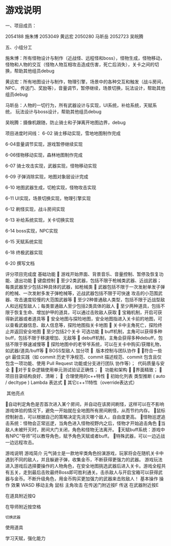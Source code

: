 # 游戏说明

一、项目成员：

2054188 施朱博 
2053049 黄远宏
2050280 马昕岳
2052723 吴皖腾

五、小组分工

施朱博：所有怪物设计与制作（近战怪、远程怪和boss），怪物生成，怪物移动，怪物和人物的交互（怪物人物互相攻击造成伤害，死亡后消失），关卡之间的切换，帮助其他组员debug

黄远宏：所有地图设计与制作，物理引擎，场景中的各种交互和触发（战斗房间，NPC， 传送门、奖励等），音量调节，暂停继续，场景切换，玩法设计，帮助其他组员debug  	

马昕岳：人物的一切行为，所有武器设计与实现，UI系统，补给系统，天赋系统， 玩法设计与boss设计，帮助其他组员debug
 
吴皖腾：摄像机跟随，防止骑士和子弹离开地图边界，debug


项目进度时间线：
6-02 骑士移动实现，雪地地图制作完成

6-04音量调节实现，游戏暂停继续实现

6-06怪物移动实现，森林地图制作完成

6-07 骑士攻击实现，武器实现，怪物移动实现

6-09 子弹消除实现，地图对象层设计完成

6-10 地图武器生成，切枪实现，怪物攻击实现

6-11 UI实现，场景切换实现，物理引擎实现

6-12 刷怪实现，战斗房间实现

6-13 补给系统实现，关卡切换实现

6-14 boss实现，NPC实现

6-15 天赋系统实现

6-18 终极武器实现

6-20 撰写文档


评分项目完成度
基础功能
 游戏开始界⾯、背景⾳乐、⾳量控制、暂停及恢复功能、退出功能
 键盘控制
 ⾄少2类武器，包括不限于枪械类武器、近战武器；每类武器⾄少包括2种具体的武器，如枪械类
 武器包括不限于⼀次发射单发⼦弹的枪械、⼀次发射多发⼦弹枪械等，近战武器包括不限于可快速 攻击的⼩范围武器、攻击速度较慢的⼤范围武器等
 ⾄少2种普通敌⼈类型，包括不限于近战型敌⼈和远程型敌⼈；每类普通敌⼈⾄少包括2类具体的敌⼈
 ⾄少两种道具，包括不限于恢复⽣命、增加护甲的道具，可以通过击败敌⼈获取
 宝箱机制，开启可获得新武器或者道具等
 安全地图与探险地图，安全地图指进⼊关卡前的地图，可以查看武器信息、敌⼈信息等，探险地图指关卡地图
 关卡中主⻆死亡，探险终⽌并返回安全地图
 ⾄少包括2个关卡
可选功能
 buff机制，主⻆可以获得多种buff，包括不限于移速增加、⽆敌等
 debuff机制，主⻆会获得多种debuff，包括不限于移速减慢等
 探险地图中的⽼爷爷系统，可以在关卡中购买/获赠礼物，如武器/道具/buff等
 BOSS型敌⼈
加分项

 版本控制与团队协作

符合⼀些 git 最佳实践（如 commit 历史⼲净规范、commit 描述规范、commit 包含且仅包含⼀项功能、使⽤ Pull Request 功能或分⽀进⾏团队 协作等）；
 代码质量与安全

对于复杂逻辑使⽤单元测试验证正确性；

 功能和架构

界⾯精致；
项⽬⽬录结构良好、清晰；

 合理使用的c++特性

初始化列表
类型推断 ( auto / decltype )
Lambda 表达式
 其它c++11特性（override表达式）

 其他亮点

自动判定角色是否首次进入某个房间，并自动在该房间刷怪，这样可以在不影响游戏体验的情况下，避免一开始就在全地图所有房间刷怪，从而节约内存。
鼠标控制射击，可以根据自己的策略决定先消灭哪个敌人，自由度更高。
怪物巡逻追击系统：怪物会正常巡逻，当角色进入怪物视野内之后，怪物才开始追击角色
当敌人未被歼灭时，房间大门关闭，角色和怪物无法离开。
天赋buff系统：游戏中有NPC“导师”可以教导角色，赋予角色天赋或者buff。
特殊武器，可以一边近战一边远程攻击。






游戏说明
游戏简介
元气骑士是一款地牢类角色扮演游戏，玩家将会在随机关卡中遇到不同的敌人，并且躲避子弹，收集金币，不断获得更强力的武器。
游戏玩法
进入游戏后选择要操作的人物角色，在安全地图挑选武器后进入关卡。游戏全程共有五关，走到最后击败最终Boss即可胜利通关。击杀敌人与开启宝箱可以获得武器与金币。不断升级角色，用金币购买更加强力的武器来击败敌人！
基本操作
操作	效果
WASD	移动主角
鼠标	主角攻击
在传送门附近按F	传送
在武器附近按E

在道具附近按Q         

在导师附近按空格

	切换武器

使用道具

学习天赋，强化能力

